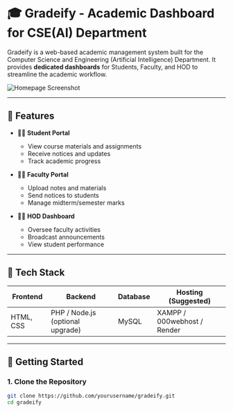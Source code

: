 # 🎓 Gradeify - Academic Dashboard for CSE(AI) Department

Gradeify is a web-based academic management system built for the Computer Science and Engineering (Artificial Intelligence) Department. It provides **dedicated dashboards** for Students, Faculty, and HOD to streamline the academic workflow.

![Homepage Screenshot](./assets/gradeify-homepage.png)

---

## 📌 Features

- 🧑‍🎓 **Student Portal**
  - View course materials and assignments
  - Receive notices and updates
  - Track academic progress

- 👨‍🏫 **Faculty Portal**
  - Upload notes and materials
  - Send notices to students
  - Manage midterm/semester marks

- 🧑‍💼 **HOD Dashboard**
  - Oversee faculty activities
  - Broadcast announcements
  - View student performance

---

## 🧰 Tech Stack

| Frontend   | Backend      | Database | Hosting (Suggested)   |
|------------|--------------|----------|------------------------|
| HTML, CSS  | PHP / Node.js (optional upgrade) | MySQL    | XAMPP / 000webhost / Render |

---

## 🚀 Getting Started

### 1. Clone the Repository

```bash
git clone https://github.com/yourusername/gradeify.git
cd gradeify
